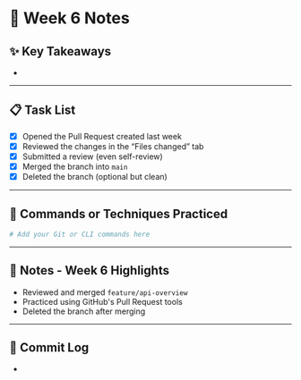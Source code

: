 # 📘 Week 6 Notes

## ✨ Key Takeaways

- 

---

## 📋 Task List

- [x] Opened the Pull Request created last week
- [x] Reviewed the changes in the “Files changed” tab
- [x] Submitted a review (even self-review)
- [x] Merged the branch into `main`
- [x] Deleted the branch (optional but clean)

---

## 🧪 Commands or Techniques Practiced

```bash
# Add your Git or CLI commands here
```

---

## 📝 Notes - Week 6 Highlights

- Reviewed and merged `feature/api-overview`
- Practiced using GitHub's Pull Request tools
- Deleted the branch after merging

---

## 🔁 Commit Log

- 
```

